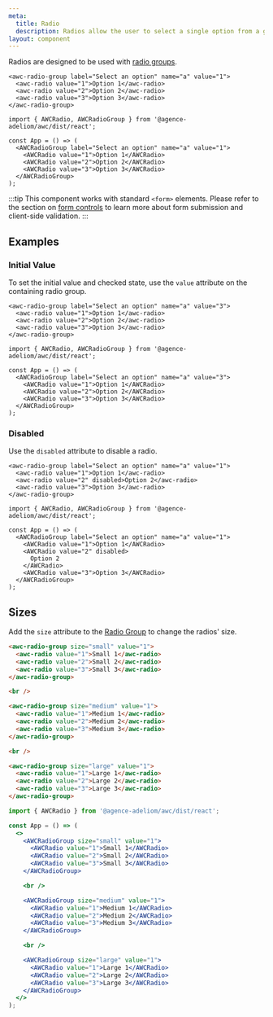 ```yaml
---
meta:
  title: Radio
  description: Radios allow the user to select a single option from a group.
layout: component
---
```


Radios are designed to be used with [radio groups](/components/radio-group).

```html:preview
<awc-radio-group label="Select an option" name="a" value="1">
  <awc-radio value="1">Option 1</awc-radio>
  <awc-radio value="2">Option 2</awc-radio>
  <awc-radio value="3">Option 3</awc-radio>
</awc-radio-group>
```

```jsx:react
import { AWCRadio, AWCRadioGroup } from '@agence-adeliom/awc/dist/react';

const App = () => (
  <AWCRadioGroup label="Select an option" name="a" value="1">
    <AWCRadio value="1">Option 1</AWCRadio>
    <AWCRadio value="2">Option 2</AWCRadio>
    <AWCRadio value="3">Option 3</AWCRadio>
  </AWCRadioGroup>
);
```

:::tip
This component works with standard `<form>` elements. Please refer to the section on [form controls](/getting-started/form-controls) to learn more about form submission and client-side validation.
:::

## Examples

### Initial Value

To set the initial value and checked state, use the `value` attribute on the containing radio group.

```html:preview
<awc-radio-group label="Select an option" name="a" value="3">
  <awc-radio value="1">Option 1</awc-radio>
  <awc-radio value="2">Option 2</awc-radio>
  <awc-radio value="3">Option 3</awc-radio>
</awc-radio-group>
```

```jsx:react
import { AWCRadio, AWCRadioGroup } from '@agence-adeliom/awc/dist/react';

const App = () => (
  <AWCRadioGroup label="Select an option" name="a" value="3">
    <AWCRadio value="1">Option 1</AWCRadio>
    <AWCRadio value="2">Option 2</AWCRadio>
    <AWCRadio value="3">Option 3</AWCRadio>
  </AWCRadioGroup>
);
```

### Disabled

Use the `disabled` attribute to disable a radio.

```html:preview
<awc-radio-group label="Select an option" name="a" value="1">
  <awc-radio value="1">Option 1</awc-radio>
  <awc-radio value="2" disabled>Option 2</awc-radio>
  <awc-radio value="3">Option 3</awc-radio>
</awc-radio-group>
```

```jsx:react
import { AWCRadio, AWCRadioGroup } from '@agence-adeliom/awc/dist/react';

const App = () => (
  <AWCRadioGroup label="Select an option" name="a" value="1">
    <AWCRadio value="1">Option 1</AWCRadio>
    <AWCRadio value="2" disabled>
      Option 2
    </AWCRadio>
    <AWCRadio value="3">Option 3</AWCRadio>
  </AWCRadioGroup>
);
```

## Sizes

Add the `size` attribute to the [Radio Group](/components/radio-group) to change the radios' size.

```html preview
<awc-radio-group size="small" value="1">
  <awc-radio value="1">Small 1</awc-radio>
  <awc-radio value="2">Small 2</awc-radio>
  <awc-radio value="3">Small 3</awc-radio>
</awc-radio-group>

<br />

<awc-radio-group size="medium" value="1">
  <awc-radio value="1">Medium 1</awc-radio>
  <awc-radio value="2">Medium 2</awc-radio>
  <awc-radio value="3">Medium 3</awc-radio>
</awc-radio-group>

<br />

<awc-radio-group size="large" value="1">
  <awc-radio value="1">Large 1</awc-radio>
  <awc-radio value="2">Large 2</awc-radio>
  <awc-radio value="3">Large 3</awc-radio>
</awc-radio-group>
```

```jsx react
import { AWCRadio } from '@agence-adeliom/awc/dist/react';

const App = () => (
  <>
    <AWCRadioGroup size="small" value="1">
      <AWCRadio value="1">Small 1</AWCRadio>
      <AWCRadio value="2">Small 2</AWCRadio>
      <AWCRadio value="3">Small 3</AWCRadio>
    </AWCRadioGroup>

    <br />

    <AWCRadioGroup size="medium" value="1">
      <AWCRadio value="1">Medium 1</AWCRadio>
      <AWCRadio value="2">Medium 2</AWCRadio>
      <AWCRadio value="3">Medium 3</AWCRadio>
    </AWCRadioGroup>

    <br />

    <AWCRadioGroup size="large" value="1">
      <AWCRadio value="1">Large 1</AWCRadio>
      <AWCRadio value="2">Large 2</AWCRadio>
      <AWCRadio value="3">Large 3</AWCRadio>
    </AWCRadioGroup>
  </>
);
```
